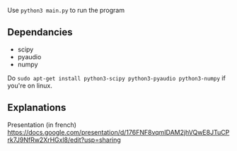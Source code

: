 Use `python3 main.py` to run the program

Dependancies
------------

* scipy
* pyaudio
* numpy

Do `sudo apt-get install python3-scipy python3-pyaudio python3-numpy` if you're on linux.

Explanations
------------
Presentation (in french)
https://docs.google.com/presentation/d/176FNF8vqmIDAM2jhVQwE8JTuCPrk7J9NfRw2XrHGxl8/edit?usp=sharing
